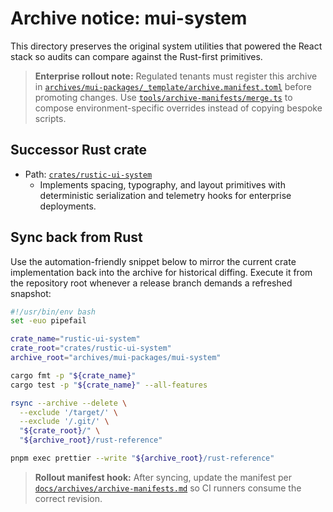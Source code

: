 # Archive notice: mui-system

This directory preserves the original system utilities that powered the React stack so audits can compare against the Rust-first primitives.

> **Enterprise rollout note:** Regulated tenants must register this archive in [`archives/mui-packages/_template/archive.manifest.toml`](../../archives/mui-packages/_template/archive.manifest.toml) before promoting changes. Use [`tools/archive-manifests/merge.ts`](../../tools/archive-manifests/merge.ts) to compose environment-specific overrides instead of copying bespoke scripts.

## Successor Rust crate

- Path: [`crates/rustic-ui-system`](../../crates/rustic-ui-system)
  - Implements spacing, typography, and layout primitives with deterministic serialization and telemetry hooks for enterprise deployments.

## Sync back from Rust

Use the automation-friendly snippet below to mirror the current crate implementation back into the archive for historical diffing. Execute it from the repository root whenever a release branch demands a refreshed snapshot:

```bash
#!/usr/bin/env bash
set -euo pipefail

crate_name="rustic-ui-system"
crate_root="crates/rustic-ui-system"
archive_root="archives/mui-packages/mui-system"

cargo fmt -p "${crate_name}"
cargo test -p "${crate_name}" --all-features

rsync --archive --delete \
  --exclude '/target/' \
  --exclude '/.git/' \
  "${crate_root}/" \
  "${archive_root}/rust-reference"

pnpm exec prettier --write "${archive_root}/rust-reference"
```

> **Rollout manifest hook:** After syncing, update the manifest per [`docs/archives/archive-manifests.md`](../../docs/archives/archive-manifests.md) so CI runners consume the correct revision.
